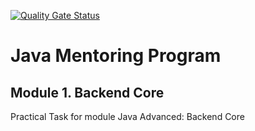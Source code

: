 [![Quality Gate Status](https://sonarcloud.io/api/project_badges/measure?project=com.epam:jmp&metric=alert_status)](https://sonarcloud.io/summary/new_code?id=com.epam:jmp)

# Java Mentoring Program

## Module 1. Backend Core

Practical Task for module Java Advanced: Backend Core
